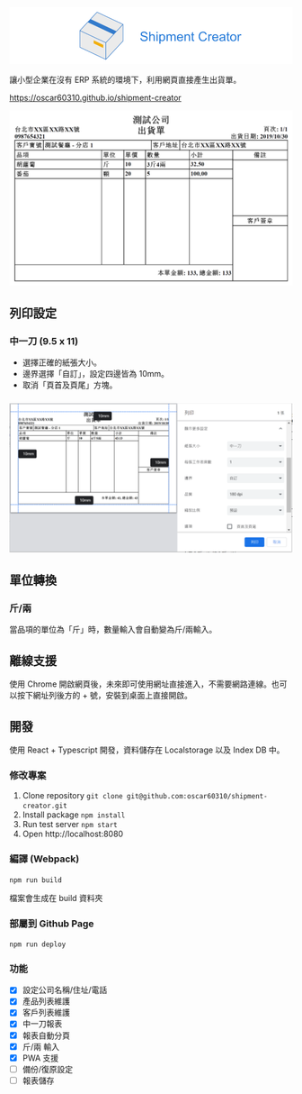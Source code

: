 ![shipment-github-title](assets/shipment-github-title.png)

讓小型企業在沒有 ERP 系統的環境下，利用網頁直接產生出貨單。

https://oscar60310.github.io/shipment-creator

![1572423294945](assets/1572423294945.png)

## 列印設定

### 中一刀 (9.5 x 11)

- 選擇正確的紙張大小。
- 邊界選擇「自訂」，設定四邊皆為 10mm。
- 取消「頁首及頁尾」方塊。

### ![1572423473550](assets/1572423473550.png)

## 單位轉換

### 斤/兩

當品項的單位為「斤」時，數量輸入會自動變為斤/兩輸入。

## 離線支援

使用 Chrome 開啟網頁後，未來即可使用網址直接進入，不需要網路連線。也可以按下網址列後方的 + 號，安裝到桌面上直接開啟。

## 開發

使用 React + Typescript 開發，資料儲存在 Localstorage 以及 Index DB 中。

### 修改專案

1. Clone repository `git clone git@github.com:oscar60310/shipment-creator.git`
2. Install package `npm install`
3. Run test server `npm start`
4. Open http://localhost:8080

### 編譯 (Webpack)

`npm run build`

檔案會生成在 build 資料夾

### 部屬到 Github Page

`npm run deploy`

### 功能

- [x] 設定公司名稱/住址/電話
- [x] 產品列表維護
- [x] 客戶列表維護
- [x] 中一刀報表
- [x] 報表自動分頁
- [x] 斤/兩 輸入
- [x] PWA 支援
- [ ] 備份/復原設定
- [ ] 報表儲存
